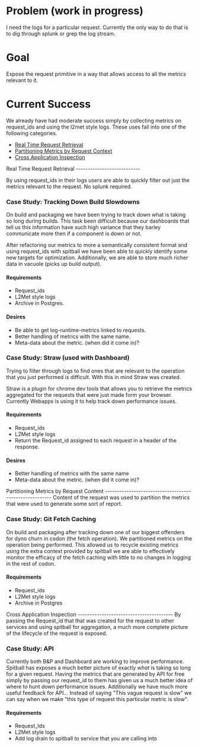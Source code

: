 Problem (work in progress)
================
I need the logs for a particular request. Currently the only way to do that is to dig through splunk or grep the log stream. 

Goal
=============
Expose the request primitive in a way that allows access to all the metrics relevant to it. 

Current Success
===============
We already have had moderate success simply by collecting metrics on request_ids and using the l2met style logs. These uses fall into one of the following categories.

* [Real Time Request Retrieval](#retrival)
* [Partitioning Metrics by Request Context](#partition)
* [Cross Application Inspection](#crossapp)

<a name="retrival"/>
Real Time Request Retrieval 
---------------------------

By using request_ids in their logs users are able to quickly filter out just the metrics relevant to the request. No splunk required. 

### Case Study: Tracking Down Build Slowdowns

On build and packaging we have been trying to track down what is taking so long during builds. This task been difficult because our dashboards that tell us this information have such high variance that they barley communicate more then if a component is down or not.

After refactoring our metrics to more a semantically consistent format and using request_ids with spitball we have been able to quickly identify some new targets for optimization. Additionally, we are able to store much richer data in vacuole (picks up build output).

#### Requirements
* Request_ids
* L2Met style logs
* Archive in Postgres. 

#### Desires
* Be able to get log-runtime-metrics linked to requests.
* Better handling of metrics with the same name. 
* Meta-data about the metric. (when did it come in)?

### Case Study: Straw (used with Dashboard)

Trying to filter through logs to find ones that are relevant to the operation that you just performed is difficult. With this in mind Straw was created. 

Straw is a plugin for chrome dev tools that allows you to retrieve the metrics aggregated for the requests that were just made form your browser. Currently Webapps is using it to help track down performance issues.

#### Requirements
* Request_ids
* L2Met style logs
* Return the Request_id assigned to each request in a header of the response. 

#### Desires
* Better handling of metrics with the same name
* Meta-data about the metric. (when did it come in)?

<a name="partition"/>
Partitioning Metrics by Request Content
-------------------------------------------------------
Content of the request was used to partition the metrics that were used to generate some sort of report.

### Case Study: Git Fetch Caching

On build and packaging after tracking down one of our biggest offenders for dyno churn in codon (the fetch operation). We partitioned metrics on the operation being performed. This allowed us to recycle existing metrics using the extra context provided by spitball we are able to effectively monitor the efficacy of the fetch caching with little to no changes in logging in the rest of codon.

#### Requirements
* Request_ids
* L2Met style logs
* Archive in Postgres

<a name="crossapp"/>
Cross Application Inspection
----------------------------------------
By passing the Request_id that that was created for the request to other services and using spitball for aggregation,  a much more complete picture of the lifecycle of the request is exposed.

### Case Study: API

Currently both B&P and Dashboard are working to improve performance. Spitball has exposes a much better picture of exactly *what* is taking so long for a given request. Having the metrics that are generated by API for free simply by passing our request_id to them has given us a much better idea of where to hunt down performance issues. Additionally we have much more useful feedback for API... Instead of saying "This vague request is slow" we can say when we make "this type of request this particular metric is slow".

#### Requirements
* Request_Ids
* L2Met style logs
* Add log drain to spitball to service that you are calling into

